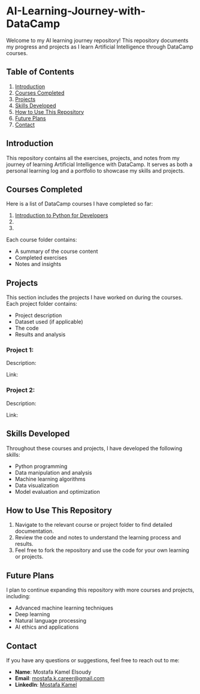 # AI-Learning-Journey-with-DataCamp

Welcome to my AI learning journey repository! This repository documents my progress and projects as I learn Artificial Intelligence through DataCamp courses.

## Table of Contents

1. [Introduction](#introduction)
2. [Courses Completed](#courses-completed)
3. [Projects](#projects)
4. [Skills Developed](#skills-developed)
5. [How to Use This Repository](#how-to-use-this-repository)
6. [Future Plans](#future-plans)
7. [Contact](#contact)

## Introduction

This repository contains all the exercises, projects, and notes from my journey of learning Artificial Intelligence with DataCamp. It serves as both a personal learning log and a portfolio to showcase my skills and projects.

## Courses Completed

Here is a list of DataCamp courses I have completed so far:

1. [Introduction to Python for Developers](https://app.datacamp.com/learn/courses/introduction-to-python-for-developers)
2. 
3. 

Each course folder contains:

- A summary of the course content
- Completed exercises
- Notes and insights

## Projects

This section includes the projects I have worked on during the courses. Each project folder contains:

- Project description
- Dataset used (if applicable)
- The code
- Results and analysis

### Project 1: 

Description: 

Link: 

### Project 2: 

Description: 

Link: 

## Skills Developed

Throughout these courses and projects, I have developed the following skills:

- Python programming
- Data manipulation and analysis
- Machine learning algorithms
- Data visualization
- Model evaluation and optimization

## How to Use This Repository

1. Navigate to the relevant course or project folder to find detailed documentation.
2. Review the code and notes to understand the learning process and results.
3. Feel free to fork the repository and use the code for your own learning or projects.

## Future Plans

I plan to continue expanding this repository with more courses and projects, including:

- Advanced machine learning techniques
- Deep learning
- Natural language processing
- AI ethics and applications

## Contact

If you have any questions or suggestions, feel free to reach out to me:

- **Name**: Mostafa Kamel Elsoudy
- **Email**: [mostafa.k.career@gmail.com](mailto:mostafa.k.career@gmail.com)
- **LinkedIn**: [Mostafa Kamel](https://www.linkedin.com/in/mostafa-kamel-elsoudy-1b640618b/)
